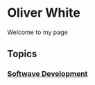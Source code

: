# Oliver White

Welcome to my page



## Topics

### [Softwave Development](https://oliwhi.github.io/oliver_white/software)
